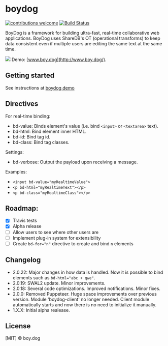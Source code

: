 ﻿# boydog

[![contributions welcome](https://img.shields.io/badge/contributions-welcome-brightgreen.svg?style=flat)](https://github.com/boydoglabs/boydog-demo)
[![Build Status](https://travis-ci.org/boydoglabs/boydog-demo.png?branch=master)](https://travis-ci.org/boydoglabs/boydog-demo)

BoyDog is a framework for building ultra-fast, real-time collaborative web applications. BoyDog uses ShareDB's OT (operational transforms) to keep data consistent even if multiple users are editing the same text at the same time.

![](https://raw.githubusercontent.com/boydoglabs/boydog-demo/master/sample.gif)
Demo: [www.boy.dog](http://www.boy.dog/).

## Getting started

See instructions at [boydog demo](http://www.boy.dog/)

## Directives

For real-time binding:
 - bd-value: Binds element's value (i.e. bind `<input>` or `<textarea>` text).
 - bd-html: Bind element inner HTML.
 - bd-id: Bind tag id.
 - bd-class: Bind tag classes.

Settings:
 - bd-verbose: Output the payload upon receiving a message.

Examples:
 - `<input bd-value="myRealtimeValue">`
 - `<p bd-html="myRealtimeText"></p>`
 - `<p bd-class="myRealtimeClass"></p>`

## Roadmap:

 - [x] Travis tests
 - [x] Alpha release
 - [ ] Allow users to see where other users are
 - [ ] Implement plug-in system for extensibility
 - [ ] Create `bd-for="n"` directive to create and bind `n` elements

## Changelog

 - 2.0.22: Major changes in how data is handled. Now it is possible to bind elements such as `bd-html="abc + qwe"`.
 - 2.0.19: SWAL2 update. Minor improvements.
 - 2.0.18: Several code optimizations. Improved notifications. Minor fixes.
 - 2.0.0: Removed Puppeteer. Huge space improvements over previous version. Module 'boydog-client' no longer needed. Client module automatically starts and now there is no need to initialize it manually.
 - 1.X.X: Initial alpha realease.

## License

[MIT] © boy.dog